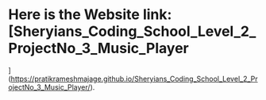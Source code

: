 # Here is the Website link: [Sheryians_Coding_School_Level_2_ProjectNo_3_Music_Player
](https://pratikrameshmajage.github.io/Sheryians_Coding_School_Level_2_ProjectNo_3_Music_Player/).
